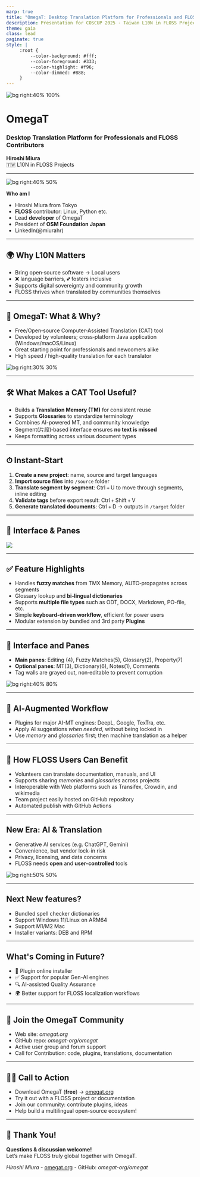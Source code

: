 ```yaml
---
marp: true
title: "OmegaT: Desktop Translation Platform for Professionals and FLOSS Contributors"
description: Presentation for COSCUP 2025 - Taiwan L10N in FLOSS Projects
theme: gaia
class: lead
paginate: true
style: |
     :root {
         --color-background: #fff;
         --color-foreground: #333;
         --color-highlight: #f96;
         --color-dimmed: #888;
     }
---
```


<!-- Title Slide -->
<!-- _class: gaia lead -->
<!-- _paginate: false -->
<!-- _header: '' -->
<!-- _footer: '' -->

![bg right:40% 100%](images/banner-mobile.png)

# OmegaT
### Desktop Translation Platform for Professionals and FLOSS Contributors

**Hiroshi Miura**  
🇹🇼 L10N in FLOSS Projects

---

<!-- 講演者紹介 -->

![bg right:40% 50%](images/self-stand.jpg)

**Who am I**
- Hiroshi Miura from Tokyo
- **FLOSS** contributor: Linux, Python etc.
- Lead **developer** of OmegaT
- President of **OSM Foundation Japan**
- LinkedIn(@miurahr)

---

<!-- Opening hook -->

## 🌍 Why L10N Matters

- Bring open‑source software -> Local users
- ❌ language barriers, 💕 fosters inclusive
- Supports digital sovereignty and community growth
- FLOSS thrives when translated by communities themselves

---

<!-- What is OmegaT -->

## 🚀 OmegaT: What & Why?

- Free/Open‑source Computer‑Assisted Translation (CAT) tool
- Developed by volunteers; cross‑platform Java application (Windows/macOS/Linux)
- Great starting point for professionals and newcomers alike
- High speed / high-quality translation for each translator

![bg right:30% 30%](images/OmegaT_for_Beginners_en_htm_1bb6e15fce01258c.jpg)

---

## 🛠 What Makes a CAT Tool Useful?

- Builds a **Translation Memory (TM)** for consistent reuse
- Supports **Glossaries** to standardize terminology
- Combines AI-powered MT, and community knowledge
- Segment(片段)‑based interface ensures **no text is missed**
- Keeps formatting across various document types

---

## ⏱ Instant‑Start

1. **Create a new project**: name, source and target languages
2. **Import source files** into `/source` folder
3. **Translate segment by segment**: Ctrl + U to move through segments, inline editing
4. **Validate tags** before export result: Ctrl + Shift + V
5. **Generate translated documents**: Ctrl + D → outputs in `/target` folder

---

## 🔎 Interface & Panes

![](images/omegat-startup-screen.png)

--- 

## ✅ Feature Highlights

- Handles **fuzzy matches** from TMX Memory, AUTO‑propagates across segments
- Glossary lookup and **bi‑lingual dictionaries**
- Supports **multiple file types** such as ODT, DOCX, Markdown, PO-file, etc.
- Simple **keyboard-driven workflow**, efficient for power users
- Modular extension by bundled and 3rd party **Plugins** 

---

## 🔎 Interface and Panes

- **Main panes**: Editing (4), Fuzzy Matches(5), Glossary(2), Property(7)
- **Optional panes**: MT(3), Dictionary(6), Notes(1), Comments
- Tag walls are grayed out, non‑editable to prevent corruption

![bg right:40% 80%](images/omegat--screen-argumented.png)

---

## 🤖 AI‑Augmented Workflow

- Plugins for major AI-MT engines: DeepL, Google, TexTra, etc.
- Apply AI suggestions *when needed*, without being locked in
- Use *memory* and *glossaries* first; then machine translation as a helper

---

## 🧩 How FLOSS Users Can Benefit

- Volunteers can translate documentation, manuals, and UI
- Supports sharing *memories* and *glossaries* across projects
- Interoperable with Web platforms such as Transifex, Crowdin, and wikimedia
- Team project easily hosted on GitHub repository
- Automated publish with GitHub Actions

---

## New Era: AI & Translation

- Generative AI services (e.g. ChatGPT, Gemini)
- Convenience, but vendor lock-in risk
- Privacy, licensing, and data concerns
- FLOSS needs **open** and **user-controlled** tools

![bg right:50% 50%](images/freedom_cat_presentation.svg)

---

## Next New features?

- Bundled spell checker dictionaries
- Support Windows 11/Linux on ARM64
- Support M1/M2 Mac
- Installer variants: DEB and RPM

---


## What's Coming in Future?

- 🧩 Plugin online installer
- ✅ Support for popular Gen-AI engines
- 🔍 AI-assisted Quality Assurance
- 🌍 Better support for FLOSS localization workflows

---

## 🤝 Join the OmegaT Community

- Web site: *omegat.org*
- GitHub repo: *omegat-org/omegat*
- Active user group and forum support
- Call for Contribution: code, plugins, translations, documentation

---

## 🏃‍♂️ Call to Action

- Download OmegaT (**free**) → [omegat.org](https://omegat.org)
- Try it out with a FLOSS project or documentation
- Join our community: contribute plugins, ideas
- Help build a multilingual open-source ecosystem!

---

## 🙏 Thank You!

**Questions & discussion welcome!**  
Let’s make FLOSS truly global together with OmegaT.  

_Hiroshi Miura_ - [omegat.org](https://omegat.org) - GitHub: *omegat-org/omegat*


<!-- Add this anywhere in your Markdown file -->
<script type="module">
  import mermaid from 'https://cdn.jsdelivr.net/npm/mermaid@10/dist/mermaid.esm.min.mjs';
  mermaid.initialize({ startOnLoad: true });
</script>
